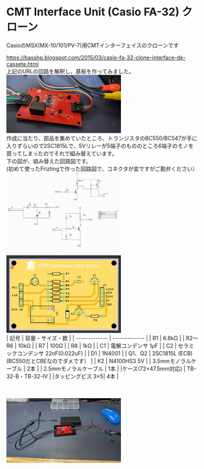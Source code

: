 # CMT Interface Unit (Casio FA-32) クローン
CasioのMSX(MX-10/101/PV-7)用CMTインターフェイスのクローンです  

https://basshp.blogspot.com/2015/03/casio-fa-32-clone-interface-de-cassete.html  
上記のURLの回路を解釈し、基板を作ってみました。  
<img src="https://github.com/IKATEN-X/CMT-I-F-Clone/blob/main/image1.jpg" width="300">  
作成に当たり、部品を集めていたところ、トランジスタのBC550/BC547が手に入りずらいので2SC1815Lで、5Vリレーが5端子のもののところ6端子のモノを買ってしまったのでそれで組み替えています。  
下の図が、組み替えた回路図です。  
(初めて使ったFriztingで作った回路図で、コネクタが変ですがご勘弁ください）  
<img src="https://github.com/IKATEN-X/CMT-I-F-Clone/blob/main/image2.jpg" width="300">
<img src="https://github.com/IKATEN-X/CMT-I-F-Clone/blob/main/image3.jpg?raw=true" width="300">  
| 記号  | 容量・サイズ・数 |
| ------------- | ------------- |
| R1  | 6.8kΩ |
| R2～R6  | 10kΩ |
| R7  | 100Ω |
| R8  | 1kΩ  |
| C1  | 電解コンデンサ 1μF |
| C2  | セラミックコンデンサ 22nF(0.022uF)  |
| D1  | 1N4001 |
| Q1、Q2  | 2SC1815L (ECB)(BC550だとCBEなのでダメです） |
| K2  | N4100HS3 5V |
| 3.5mmモノラルケーブル | 2本 |
| 2.5mmモノラルケーブル | 1本 |
|ケース(72×47.5mm対応) | TB-32-B・TB-32-IV |
|タッピングビス 3×5| 4本 |

　　

<img src="https://github.com/IKATEN-X/CMT-I-F-Clone/blob/main/image4.jpg?raw=true" width="300">  

